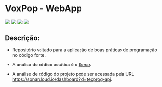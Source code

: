 # VoxPop - WebApp

<img src="https://sonarcloud.io/api/project_badges/measure?project=tecprog-api&metric=alert_status"> <img src="https://sonarcloud.io/api/project_badges/measure?project=tecprog-api&metric=bugs"> <img src="https://sonarcloud.io/api/project_badges/measure?project=tecprog-api&metric=duplicated_lines_density"> <img src="https://sonarcloud.io/api/project_badges/measure?project=tecprog-api&metric=ncloc">

## **Descrição:**

* Repositório voltado para a aplicação de boas práticas de programação no código fonte.

* A análise de códico estática é o [Sonar](https://www.sonarqube.org/).

* A análise de código do projeto pode ser acessada pela URL https://sonarcloud.io/dashboard?id=tecprog-api.
